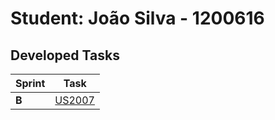 # Student: João Silva - 1200616

## Developed Tasks

| Sprint | Task                                   |
|--------|----------------------------------------|
| **B**  | [US2007](../sprintB/us_2007/readme.md) |
